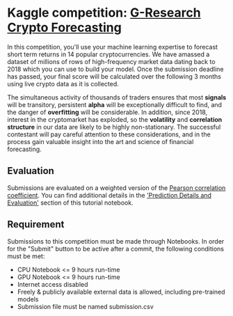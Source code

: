# Kaggle competition: [G-Research Crypto Forecasting](https://www.kaggle.com/c/g-research-crypto-forecasting/overview)


In this competition, you'll use your machine learning expertise to forecast short term returns in 14 popular cryptocurrencies. We have amassed a dataset of millions of rows of high-frequency market data dating back to 2018 which you can use to build your model. Once the submission deadline has passed, your final score will be calculated over the following 3 months using live crypto data as it is collected.

The simultaneous activity of thousands of traders ensures that most **signals** will be transitory, persistent **alpha** will be exceptionally difficult to find, and the danger of **overfitting** will be considerable. In addition, since 2018, interest in the cryptomarket has exploded, so the **volatility** and **correlation structure** in our data are likely to be highly non-stationary. The successful contestant will pay careful attention to these considerations, and in the process gain valuable insight into the art and science of financial forecasting.

## Evaluation

Submissions are evaluated on a weighted version of the [Pearson correlation coefficient](https://en.wikipedia.org/wiki/Pearson_correlation_coefficient). You can find additional details in the ['Prediction Details and Evaluation'](https://www.kaggle.com/cstein06/tutorial-to-the-g-research-crypto-competition) section of this tutorial notebook.

## Requirement

Submissions to this competition must be made through Notebooks. In order for the "Submit" button to be active after a commit, the following conditions must be met:

- CPU Notebook <= 9 hours run-time
- GPU Notebook <= 9 hours run-time
- Internet access disabled
- Freely & publicly available external data is allowed, including pre-trained models
- Submission file must be named submission.csv
